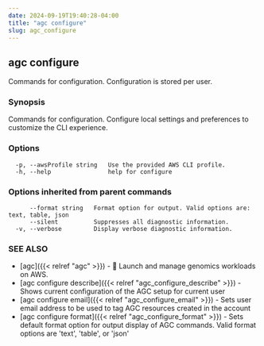 ```yaml
---
date: 2024-09-19T19:40:28-04:00
title: "agc configure"
slug: agc_configure
---
```

## agc configure

Commands for configuration.
Configuration is stored per user.

### Synopsis

Commands for configuration.
Configure local settings and preferences to customize the CLI experience.

### Options

```
  -p, --awsProfile string   Use the provided AWS CLI profile.
  -h, --help                help for configure
```

### Options inherited from parent commands

```
      --format string   Format option for output. Valid options are: text, table, json
      --silent          Suppresses all diagnostic information.
  -v, --verbose         Display verbose diagnostic information.
```

### SEE ALSO

* [agc]({{< relref "agc" >}})	 - 🧬 Launch and manage genomics workloads on AWS.
* [agc configure describe]({{< relref "agc_configure_describe" >}})	 - Shows current configuration of the AGC setup for current user
* [agc configure email]({{< relref "agc_configure_email" >}})	 - Sets user email address to be used to tag AGC resources created in the account
* [agc configure format]({{< relref "agc_configure_format" >}})	 - Sets default format option for output display of AGC commands. Valid format options are 'text', 'table', or 'json'

